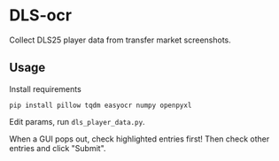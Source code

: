# DLS-ocr
Collect DLS25 player data from transfer market screenshots.

## Usage
Install requirements

```pip install pillow tqdm easyocr numpy openpyxl```

Edit params, run ```dls_player_data.py```.

When a GUI pops out, check highlighted entries first! Then check other entries and click "Submit".
